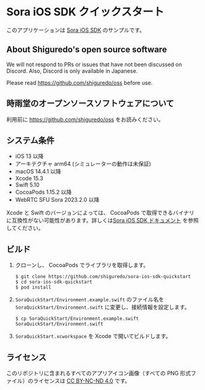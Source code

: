 # Sora iOS SDK クイックスタート

このアプリケーションは [Sora iOS SDK](https://github.com/shiguredo/sora-ios-sdk) のサンプルです。

## About Shiguredo's open source software

We will not respond to PRs or issues that have not been discussed on Discord. Also, Discord is only available in Japanese.

Please read https://github.com/shiguredo/oss before use.

## 時雨堂のオープンソースソフトウェアについて

利用前に https://github.com/shiguredo/oss をお読みください。

## システム条件

- iOS 13 以降
- アーキテクチャ arm64 (シミュレーターの動作は未保証)
- macOS 14.4.1 以降
- Xcode 15.3
- Swift 5.10
- CocoaPods 1.15.2 以降
- WebRTC SFU Sora 2023.2.0 以降

Xcode と Swift のバージョンによっては、 CocoaPods で取得できるバイナリに互換性がない可能性があります。詳しくは[Sora iOS SDK ドキュメント](https://sora-ios-sdk.shiguredo.jp/) を参照してください。

## ビルド

1. クローンし、 CocoaPods でライブラリを取得します。

   ```
   $ git clone https://github.com/shiguredo/sora-ios-sdk-quickstart
   $ cd sora-ios-sdk-quickstart
   $ pod install
   ```

2. ``SoraQuickStart/Environment.example.swift`` のファイル名を ``SoraQuickStart/Environment.swift`` に変更し、接続情報を設定します。

   ```
   $ cp SoraQuickStart/Environment.example.swift SoraQuickStart/Environment.swift
   ```

3. ``SoraQuickStart.xcworkspace`` を Xcode で開いてビルドします。

## ライセンス

このリポジトリに含まれるすべてのアプリアイコン画像（すべての PNG 形式ファイル）のライセンスは [CC BY-NC-ND 4.0](https://creativecommons.org/licenses/by-nc-nd/4.0/deed.ja) です。